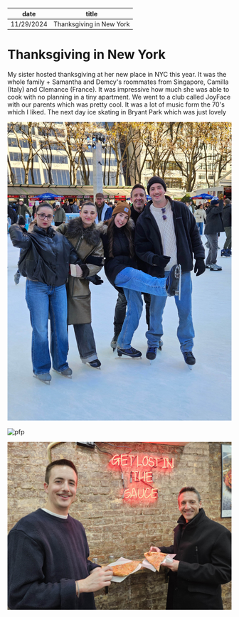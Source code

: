 | date       | title                    |
| ---------- | ------------------------ |
| 11/29/2024 | Thanksgiving in New York |

# Thanksgiving in New York

My sister hosted thanksgiving at her new place in NYC this year. It was the whole family + Samantha and Demcy's roommates from Singapore, Camilla (Italy) and Clemance (France). It was impressive how much she was able to cook with no planning in a tiny apartment. We went to a club called JoyFace with our parents which was pretty cool. It was a lot of music form the 70's which I liked. The next day ice skating in Bryant Park which was just lovely

![pfp](/content/hudson/images/hi.jpg)

![pfp](/content/hudson/images/image.jpg)

![pfp](/content/hudson/images/20241130_095531_Original.jpg)
